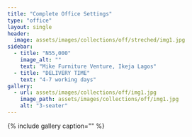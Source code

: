 ```yaml
---
title: "Complete Office Settings"
type: "office"
layout: single
header:
  image: assets/images/collections/off/streched/img1.jpg
sidebar:
  - title: "N55,000"
    image_alt: ""
    text: "Mike Furniture Venture, Ikeja Lagos"
  - title: "DELIVERY TIME"
    text: "4-7 working days"
gallery:
  - url: assets/images/collections/off/img1.jpg
    image_path: assets/images/collections/off/img1.jpg
    alt: "3-seater"
---
```



{% include gallery caption="" %}

